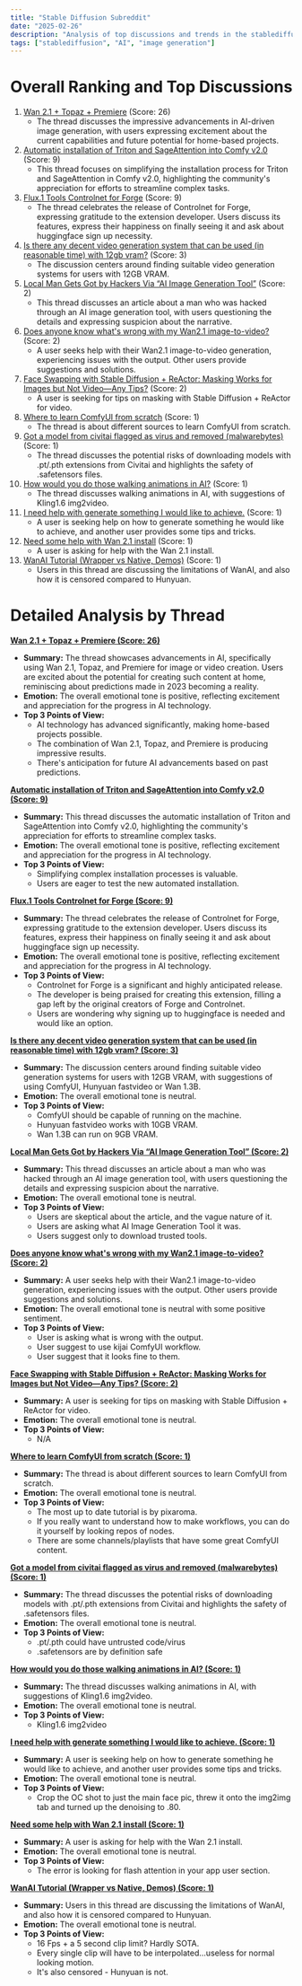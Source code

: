 ```yaml
---
title: "Stable Diffusion Subreddit"
date: "2025-02-26"
description: "Analysis of top discussions and trends in the stablediffusion subreddit"
tags: ["stablediffusion", "AI", "image generation"]
---
```


# Overall Ranking and Top Discussions
1.  [Wan 2.1 + Topaz + Premiere](https://v.redd.it/ubessb6qhjle1) (Score: 26)
    *   The thread discusses the impressive advancements in AI-driven image generation, with users expressing excitement about the current capabilities and future potential for home-based projects.
2.  [Automatic installation of Triton and SageAttention into Comfy v2.0](https://www.reddit.com/r/StableDiffusion/comments/1iyt7d7/automatic_installation_of_triton_and/) (Score: 9)
    *   This thread focuses on simplifying the installation process for Triton and SageAttention in Comfy v2.0, highlighting the community's appreciation for efforts to streamline complex tasks.
3.  [Flux.1 Tools Controlnet for Forge](https://www.youtube.com/watch?v=WdTrQchJRmU) (Score: 9)
    *   The thread celebrates the release of Controlnet for Forge, expressing gratitude to the extension developer. Users discuss its features, express their happiness on finally seeing it and ask about huggingface sign up necessity.
4.  [Is there any decent video generation system that can be used (in reasonable time) with 12gb vram?](https://www.reddit.com/r/StableDiffusion/comments/1iyvvnj/is_there_any_decent_video_generation_system_that/) (Score: 3)
    *   The discussion centers around finding suitable video generation systems for users with 12GB VRAM.
5.  [Local Man Gets Got by Hackers Via “AI Image Generation Tool”](https://futurism.com/the-byte/life-destroyed-ai) (Score: 2)
    *   This thread discusses an article about a man who was hacked through an AI image generation tool, with users questioning the details and expressing suspicion about the narrative.
6.  [Does anyone know what's wrong with my Wan2.1 image-to-video?](https://v.redd.it/nv6mtssucjle1) (Score: 2)
    *   A user seeks help with their Wan2.1 image-to-video generation, experiencing issues with the output. Other users provide suggestions and solutions.
7.  [Face Swapping with Stable Diffusion + ReActor: Masking Works for Images but Not Video—Any Tips?](https://www.reddit.com/r/StableDiffusion/comments/1iyvt91/face_swapping_with_stable_diffusion_reactor/) (Score: 2)
    *   A user is seeking for tips on masking with Stable Diffusion + ReActor for video.
8.  [Where to learn ComfyUI from scratch](https://www.reddit.com/r/StableDiffusion/comments/1iyutj8/where_to_learn_comfyui_from_scratch/) (Score: 1)
    *   The thread is about different sources to learn ComfyUI from scratch.
9.  [Got a model from civitai flagged as virus and removed (malwarebytes)](https://www.reddit.com/r/StableDiffusion/comments/1iyvv1w/got_a_model_from_civitai_flagged_as_virus_and/) (Score: 1)
    *   The thread discusses the potential risks of downloading models with .pt/.pth extensions from Civitai and highlights the safety of .safetensors files.
10. [How would you do those walking animations in AI?](https://www.reddit.com/r/StableDiffusion/comments/1iywn2c/how_would_you_do_those_walking_animations_in_ai/) (Score: 1)
    *   The thread discusses walking animations in AI, with suggestions of Kling1.6 img2video.
11. [I need help with generate something I would like to achieve.](https://www.reddit.com/r/StableDiffusion/comments/1iywqdl/i_need_help_with_generate_something_i_would_like/) (Score: 1)
    *   A user is seeking help on how to generate something he would like to achieve, and another user provides some tips and tricks.
12. [Need some help with Wan 2.1 install](https://www.reddit.com/r/StableDiffusion/comments/1iyxdqo/need_some_help_with_wan_21_install/) (Score: 1)
    *   A user is asking for help with the Wan 2.1 install.
13. [WanAI Tutorial (Wrapper vs Native, Demos)](https://youtu.be/D4VLXF4ZNq0) (Score: 1)
    *   Users in this thread are discussing the limitations of WanAI, and also how it is censored compared to Hunyuan.

# Detailed Analysis by Thread
**[Wan 2.1 + Topaz + Premiere (Score: 26)](https://v.redd.it/ubessb6qhjle1)**
*   **Summary:** The thread showcases advancements in AI, specifically using Wan 2.1, Topaz, and Premiere for image or video creation. Users are excited about the potential for creating such content at home, reminiscing about predictions made in 2023 becoming a reality.
*   **Emotion:** The overall emotional tone is positive, reflecting excitement and appreciation for the progress in AI technology.
*   **Top 3 Points of View:**
    *   AI technology has advanced significantly, making home-based projects possible.
    *   The combination of Wan 2.1, Topaz, and Premiere is producing impressive results.
    *   There's anticipation for future AI advancements based on past predictions.

**[Automatic installation of Triton and SageAttention into Comfy v2.0 (Score: 9)](https://www.reddit.com/r/StableDiffusion/comments/1iyt7d7/automatic_installation_of_triton_and/)**
*   **Summary:**  This thread discusses the automatic installation of Triton and SageAttention into Comfy v2.0, highlighting the community's appreciation for efforts to streamline complex tasks.
*   **Emotion:** The overall emotional tone is positive, reflecting excitement and appreciation for the progress in AI technology.
*   **Top 3 Points of View:**
    *   Simplifying complex installation processes is valuable.
    *   Users are eager to test the new automated installation.

**[Flux.1 Tools Controlnet for Forge (Score: 9)](https://www.youtube.com/watch?v=WdTrQchJRmU)**
*   **Summary:** The thread celebrates the release of Controlnet for Forge, expressing gratitude to the extension developer. Users discuss its features, express their happiness on finally seeing it and ask about huggingface sign up necessity.
*   **Emotion:** The overall emotional tone is positive, reflecting excitement and appreciation for the progress in AI technology.
*   **Top 3 Points of View:**
    *   Controlnet for Forge is a significant and highly anticipated release.
    *   The developer is being praised for creating this extension, filling a gap left by the original creators of Forge and Controlnet.
    *   Users are wondering why signing up to huggingface is needed and would like an option.

**[Is there any decent video generation system that can be used (in reasonable time) with 12gb vram? (Score: 3)](https://www.reddit.com/r/StableDiffusion/comments/1iyvvnj/is_there_any_decent_video_generation_system_that/)**
*   **Summary:** The discussion centers around finding suitable video generation systems for users with 12GB VRAM, with suggestions of using ComfyUI, Hunyuan fastvideo or Wan 1.3B.
*   **Emotion:** The overall emotional tone is neutral.
*   **Top 3 Points of View:**
    *   ComfyUI should be capable of running on the machine.
    *   Hunyuan fastvideo works with 10GB VRAM.
    *   Wan 1.3B can run on 9GB VRAM.

**[Local Man Gets Got by Hackers Via “AI Image Generation Tool” (Score: 2)](https://futurism.com/the-byte/life-destroyed-ai)**
*   **Summary:** This thread discusses an article about a man who was hacked through an AI image generation tool, with users questioning the details and expressing suspicion about the narrative.
*   **Emotion:** The overall emotional tone is neutral.
*   **Top 3 Points of View:**
    *   Users are skeptical about the article, and the vague nature of it.
    *   Users are asking what AI Image Generation Tool it was.
    *   Users suggest only to download trusted tools.

**[Does anyone know what's wrong with my Wan2.1 image-to-video? (Score: 2)](https://v.redd.it/nv6mtssucjle1)**
*   **Summary:** A user seeks help with their Wan2.1 image-to-video generation, experiencing issues with the output. Other users provide suggestions and solutions.
*   **Emotion:** The overall emotional tone is neutral with some positive sentiment.
*   **Top 3 Points of View:**
    *   User is asking what is wrong with the output.
    *   User suggest to use kijai ComfyUI workflow.
    *   User suggest that it looks fine to them.

**[Face Swapping with Stable Diffusion + ReActor: Masking Works for Images but Not Video—Any Tips? (Score: 2)](https://www.reddit.com/r/StableDiffusion/comments/1iyvt91/face_swapping_with_stable_diffusion_reactor/)**
*   **Summary:** A user is seeking for tips on masking with Stable Diffusion + ReActor for video.
*   **Emotion:** The overall emotional tone is neutral.
*   **Top 3 Points of View:**
    *   N/A

**[Where to learn ComfyUI from scratch (Score: 1)](https://www.reddit.com/r/StableDiffusion/comments/1iyutj8/where_to_learn_comfyui_from_scratch/)**
*   **Summary:** The thread is about different sources to learn ComfyUI from scratch.
*   **Emotion:** The overall emotional tone is neutral.
*   **Top 3 Points of View:**
    *   The most up to date tutorial is by pixaroma.
    *   If you really want to understand how to make workflows, you can do it yourself by looking repos of nodes.
    *   There are some channels/playlists that have some great ComfyUI content.

**[Got a model from civitai flagged as virus and removed (malwarebytes) (Score: 1)](https://www.reddit.com/r/StableDiffusion/comments/1iyvv1w/got_a_model_from_civitai_flagged_as_virus_and/)**
*   **Summary:** The thread discusses the potential risks of downloading models with .pt/.pth extensions from Civitai and highlights the safety of .safetensors files.
*   **Emotion:** The overall emotional tone is neutral.
*   **Top 3 Points of View:**
    *   .pt/.pth could have untrusted code/virus
    *   .safetensors are by definition safe

**[How would you do those walking animations in AI? (Score: 1)](https://www.reddit.com/r/StableDiffusion/comments/1iywn2c/how_would_you_do_those_walking_animations_in_ai/)**
*   **Summary:** The thread discusses walking animations in AI, with suggestions of Kling1.6 img2video.
*   **Emotion:** The overall emotional tone is neutral.
*   **Top 3 Points of View:**
    *   Kling1.6 img2video

**[I need help with generate something I would like to achieve. (Score: 1)](https://www.reddit.com/r/StableDiffusion/comments/1iywqdl/i_need_help_with_generate_something_i_would_like/)**
*   **Summary:** A user is seeking help on how to generate something he would like to achieve, and another user provides some tips and tricks.
*   **Emotion:** The overall emotional tone is neutral.
*   **Top 3 Points of View:**
    *   Crop the OC shot to just the main face pic, threw it onto the img2img tab and turned up the denoising to .80.

**[Need some help with Wan 2.1 install (Score: 1)](https://www.reddit.com/r/StableDiffusion/comments/1iyxdqo/need_some_help_with_wan_21_install/)**
*   **Summary:** A user is asking for help with the Wan 2.1 install.
*   **Emotion:** The overall emotional tone is neutral.
*   **Top 3 Points of View:**
    *   The error is looking for flash attention in your app user section.

**[WanAI Tutorial (Wrapper vs Native, Demos) (Score: 1)](https://youtu.be/D4VLXF4ZNq0)**
*   **Summary:** Users in this thread are discussing the limitations of WanAI, and also how it is censored compared to Hunyuan.
*   **Emotion:** The overall emotional tone is neutral.
*   **Top 3 Points of View:**
    *   16 Fps + a 5 second clip limit? Hardly SOTA.
    *   Every single clip will have to be interpolated...useless for normal looking motion.
    *   It's also censored - Hunyuan is not.
